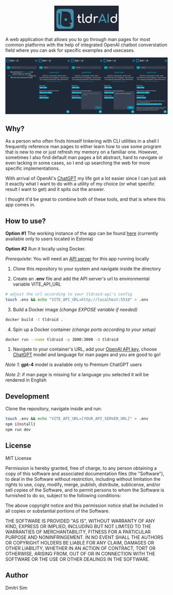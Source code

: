 <p align="center">
  <img width="200" src="/public/readme-logo.png" alt="app-logo" />
</p>

A web application that allows you to go through man pages for most common platforms with the help of integrated OpenAI chatbot converstation field where you can ask for specific examples and usecases.

<img src="/public/tldraid-demo.png" alt="tldraid-demo-image" />

## Why?

As a person who often finds himself tinkering with CLI utilities in a shell I frequently reference man pages to either learn how to use some program that is new to me or just refresh my memory on a familiar one. However, sometimes I also find default man pages a bit abstract, hard to navigate or even lacking in some cases, so I end up searching the web for more specific implementations.

With arrival of OpenAI's [ChatGPT](https://chat.openai.com/auth/login) my life got a lot easier since I can just ask it exactly what I want to do with a utility of my choice (or what specific result I want to get) and it spits out the answer.

I thought it'd be great to combine both of these tools, and that is where this app comes in.

## How to use?

**Option #1**
The working instance of the app can be found [here]("https://tldraid.simlabs.dev) (currently available only to users located in Estonia)

**Option #2**
Run it locally using Docker.

_Prerequisite_:
You will need an [API server](https://github.com/simdima/tldraid-api) for this app running locally

1. Clone this repository to your system and navigate inside the directory

2. Create an **.env** file and add the API server's url to environmental variable VITE_API_URL

```sh
# adjust the url according to your tldraid-api's config
touch .env && echo "VITE_API_URL=http://localhost:5510" > .env
```

3. Build a Docker image _(change EXPOSE variable if needed)_

```sh
docker build -t tldraid .
```

4. Spin up a Docker container _(change ports according to your setup)_

```sh
docker run --name tldraid -p 3000:3000 -d tldraid
```

1. Navigate to your container's URL, add your [OpenAI API key](https://platform.openai.com/account/api-keys), choose [ChatGPT](https://platform.openai.com/docs/guides/gpt) model</a> and language for man pages and you are good to go!

_Note 1_: **gpt-4** model is available only to Premium ChatGPT users

_Note 2_: if man page is missing for a language you selected it will be rendered in English

## Development

Clone the repository, navigate inside and run:

```sh
touch .env && echo "VITE_API_URL=[YOUR_API_SERVER_URL]" > .env
npm i(nstall)
npm run dev
```

## License

MIT License

Permission is hereby granted, free of charge, to any person obtaining a copy
of this software and associated documentation files (the "Software"), to deal
in the Software without restriction, including without limitation the rights
to use, copy, modify, merge, publish, distribute, sublicense, and/or sell
copies of the Software, and to permit persons to whom the Software is
furnished to do so, subject to the following conditions:

The above copyright notice and this permission notice shall be included in all
copies or substantial portions of the Software.

THE SOFTWARE IS PROVIDED "AS IS", WITHOUT WARRANTY OF ANY KIND, EXPRESS OR
IMPLIED, INCLUDING BUT NOT LIMITED TO THE WARRANTIES OF MERCHANTABILITY,
FITNESS FOR A PARTICULAR PURPOSE AND NONINFRINGEMENT. IN NO EVENT SHALL THE
AUTHORS OR COPYRIGHT HOLDERS BE LIABLE FOR ANY CLAIM, DAMAGES OR OTHER
LIABILITY, WHETHER IN AN ACTION OF CONTRACT, TORT OR OTHERWISE, ARISING FROM,
OUT OF OR IN CONNECTION WITH THE SOFTWARE OR THE USE OR OTHER DEALINGS IN THE
SOFTWARE.

## Author

Dmitri Sim

